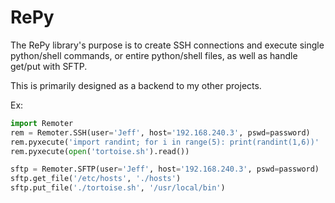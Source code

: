 # RePy

The RePy library's purpose is to create SSH connections and execute single 
python/shell commands, or entire python/shell files, as well as handle get/put with SFTP.

This is primarily designed as a backend to my other projects.

Ex:
```python
import Remoter
rem = Remoter.SSH(user='Jeff', host='192.168.240.3', pswd=password)
rem.pyxecute('import randint; for i in range(5): print(randint(1,6))'
rem.pyxecute(open('tortoise.sh').read())

sftp = Remoter.SFTP(user='Jeff', host='192.168.240.3', pswd=password)
sftp.get_file('/etc/hosts', './hosts')
sftp.put_file('./tortoise.sh', '/usr/local/bin')
```